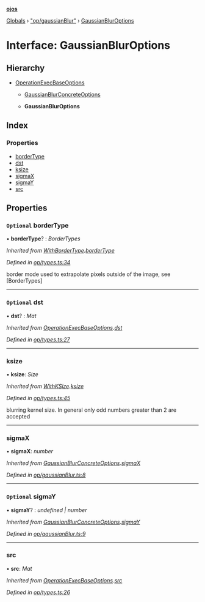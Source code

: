 **[ojos](../README.md)**

[Globals](../README.md) › ["op/gaussianBlur"](../modules/_op_gaussianblur_.md) › [GaussianBlurOptions](_op_gaussianblur_.gaussianbluroptions.md)

# Interface: GaussianBlurOptions

## Hierarchy

* [OperationExecBaseOptions](_op_types_.operationexecbaseoptions.md)

  * [GaussianBlurConcreteOptions](_op_gaussianblur_.gaussianblurconcreteoptions.md)

  * **GaussianBlurOptions**

## Index

### Properties

* [borderType](_op_gaussianblur_.gaussianbluroptions.md#optional-bordertype)
* [dst](_op_gaussianblur_.gaussianbluroptions.md#optional-dst)
* [ksize](_op_gaussianblur_.gaussianbluroptions.md#ksize)
* [sigmaX](_op_gaussianblur_.gaussianbluroptions.md#sigmax)
* [sigmaY](_op_gaussianblur_.gaussianbluroptions.md#optional-sigmay)
* [src](_op_gaussianblur_.gaussianbluroptions.md#src)

## Properties

### `Optional` borderType

• **borderType**? : *BorderTypes*

*Inherited from [WithBorderType](_op_types_.withbordertype.md).[borderType](_op_types_.withbordertype.md#optional-bordertype)*

*Defined in [op/types.ts:34](https://github.com/cancerberoSgx/mirada/blob/f2ba50d/ojos/src/op/types.ts#L34)*

border mode used to extrapolate pixels outside of the image, see [BorderTypes]

___

### `Optional` dst

• **dst**? : *Mat*

*Inherited from [OperationExecBaseOptions](_op_types_.operationexecbaseoptions.md).[dst](_op_types_.operationexecbaseoptions.md#optional-dst)*

*Defined in [op/types.ts:27](https://github.com/cancerberoSgx/mirada/blob/f2ba50d/ojos/src/op/types.ts#L27)*

___

###  ksize

• **ksize**: *Size*

*Inherited from [WithKSize](_op_types_.withksize.md).[ksize](_op_types_.withksize.md#ksize)*

*Defined in [op/types.ts:45](https://github.com/cancerberoSgx/mirada/blob/f2ba50d/ojos/src/op/types.ts#L45)*

blurring kernel size. In general only odd numbers greater than 2 are accepted

___

###  sigmaX

• **sigmaX**: *number*

*Inherited from [GaussianBlurConcreteOptions](_op_gaussianblur_.gaussianblurconcreteoptions.md).[sigmaX](_op_gaussianblur_.gaussianblurconcreteoptions.md#sigmax)*

*Defined in [op/gaussianBlur.ts:8](https://github.com/cancerberoSgx/mirada/blob/f2ba50d/ojos/src/op/gaussianBlur.ts#L8)*

___

### `Optional` sigmaY

• **sigmaY**? : *undefined | number*

*Inherited from [GaussianBlurConcreteOptions](_op_gaussianblur_.gaussianblurconcreteoptions.md).[sigmaY](_op_gaussianblur_.gaussianblurconcreteoptions.md#optional-sigmay)*

*Defined in [op/gaussianBlur.ts:9](https://github.com/cancerberoSgx/mirada/blob/f2ba50d/ojos/src/op/gaussianBlur.ts#L9)*

___

###  src

• **src**: *Mat*

*Inherited from [OperationExecBaseOptions](_op_types_.operationexecbaseoptions.md).[src](_op_types_.operationexecbaseoptions.md#src)*

*Defined in [op/types.ts:26](https://github.com/cancerberoSgx/mirada/blob/f2ba50d/ojos/src/op/types.ts#L26)*